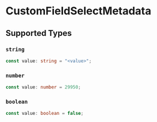 # CustomFieldSelectMetadata


## Supported Types

### `string`

```typescript
const value: string = "<value>";
```

### `number`

```typescript
const value: number = 29950;
```

### `boolean`

```typescript
const value: boolean = false;
```

